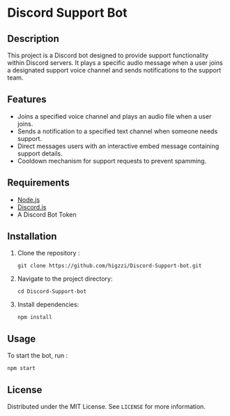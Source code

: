 # Discord Support Bot

## Description
This project is a Discord bot designed to provide support functionality within Discord servers. It plays a specific audio message when a user joins a designated support voice channel and sends notifications to the support team.

## Features
- Joins a specified voice channel and plays an audio file when a user joins.
- Sends a notification to a specified text channel when someone needs support.
- Direct messages users with an interactive embed message containing support details.
- Cooldown mechanism for support requests to prevent spamming.

## Requirements
- [Node.js](https://nodejs.org/)
- [Discord.js](https://discord.js.org/#/)
- A Discord Bot Token

## Installation
1. Clone the repository :
   ```
   git clone https://github.com/higzzi/Discord-Support-bot.git
   ```
2. Navigate to the project directory:
   ```
   cd Discord-Support-bot
   ```
3. Install dependencies:
   ```
   npm install
   ```

## Usage
To start the bot, run :
```
npm start
```

## License
Distributed under the MIT License. See `LICENSE` for more information.




